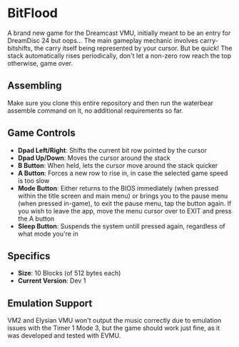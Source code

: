 # BitFlood
A brand new game for the Dreamcast VMU, initially meant to be an entry for DreamDisc 24 but oops... The main gameplay mechanic involves carry-bitshifts, the carry itself being represented by your cursor. But be quick! The stack automatically rises periodically, don't let a non-zero row reach the top otherwise, game over.

## Assembling
Make sure you clone this entire repository and then run the waterbear assemble command on it, no additional requirements so far.

## Game Controls
- **Dpad Left/Right**: Shifts the current bit row pointed by the cursor
- **Dpad Up/Down**: Moves the cursor around the stack
- **B Button**: When held, lets the cursor move around the stack quicker
- **A Button**: Forces a new row to rise in, in case the selected game speed is too slow
- **Mode Button**: Either returns to the BIOS immediately (when pressed within the title screen and main menu) or brings you to the pause menu (when pressed in-game), to exit the pause menu, tap the button again. If you wish to leave the app, move the menu cursor over to EXIT and press the A button
- **Sleep Button**: Suspends the system untill pressed again, regardless of what mode you're in

## Specifics
- **Size**: 10 Blocks (of 512 bytes each)
- **Current Version**: Dev 1

## Emulation Support
VM2 and Elysian VMU won't output the music correctly due to emulation issues with the Timer 1 Mode 3, but the game should work just fine, as it was developed and tested with EVMU.

